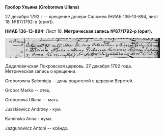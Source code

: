 **Гробор Ульяна (Groborowa Ullana)**

27 декабря 1792 г -- крещение дочери Саломеи (НИАБ 136-13-894, лист 18,
№87/1792-р (ориг)).

**НИАБ 136-13-894:** Лист 18. **Метрическая запись №87/1792-р (ориг).**

![](./media/25f0ba3b86ac8abfa0c6f5eb418a47b68f9e9d76.png)

Дедиловичская Покровская церковь. 27 декабря 1792 года. Метрическая
запись о крещении.

Groborowna Sałomieja -- дочь родителей с деревни Веретей.

Grobor Marko -- отец.

Groborowa Ullana -- мать.

Juszkiewicz Andrzey - кум.

Kaminska Anna - кума.

Jazgunowicz Antoni -- ксёндз.
